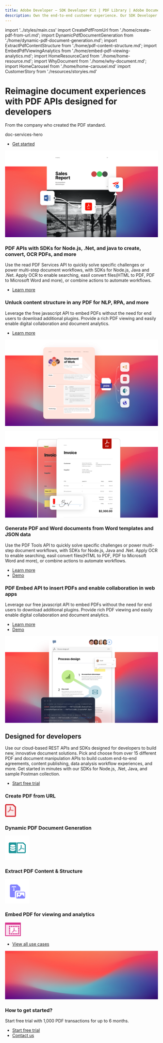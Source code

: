 ```yaml
---
title: Adobe Developer — SDK Developer Kit | PDF Library | Adobe Document Services
description: Own the end-to-end customer experience. Our SDK Developer kits are customizable & built to last. Find an innovative solution with our PDF SDK here.
---
```


import '../styles/main.css'
import CreatePdfFromUrl from './home/create-pdf-from-url.md';
import DynamicPdfDocumentGeneration from './home/dynamic-pdf-document-generation.md';
import ExtractPdfContentStructure from './home/pdf-content-structure.md';
import EmbedPdfViewingAnalytics from './home/embed-pdf-viewing-analytics.md';
import HomeResourceCard from './home/home-resource.md';
import WhyDocument from './home/why-document.md';
import HomeCarousel from './home/home-carousel.md'
import CustomerStory from './resources/storyies.md'


<Hero slots="heading, text, assetsImg, buttons" customLayout variant="fullwidth" className="homeherobgImage"/>

# Reimagine document experiences with PDF APIs designed for developers

From the company who created the PDF standard.


doc-services-hero


- [Get started](/src/pages/gettingstarted.md)

<TextBlock slots="image, heading,text,buttons" theme="lightest" headerElementType="h2" className="home-zigzag-comp-padding"/>

![PDF services ](images/services.png)

### PDF APIs with SDKs for Node.js, .Net, and java to create, convert, OCR PDFs, and more

Use the read PDF Services API to quickly solve specific challenges or power multi-step document workflows, with SDKs for Node.js, Java and .Net. Apply OCR to enable searching, easil convert files(HTML to PDF, PDF to Microsoft Word and more), or combine actions to automate workflows.

- [Learn more](./pdf-services.md)



<TextBlock slots="heading,text,buttons,image" theme="light" headerElementType="h2" className="home-zigzag-comp-padding"/>

### Unluck content structure in any PDF for NLP, RPA, and more

Leverage the free javascript API to embed PDFs without the need for end users to download additional plugins. Provide a rich PDF viewing and easily enable digital collaboration and document analytics.

- [Learn more](./pdf-extract.md)

![ExtractAPI](images/extractAPI.png)



<TextBlock slots="image,heading,text,buttons" theme="lightest"  headerElementType="h2" className="home-zigzag-comp-padding"/>

![documentGenerationAPI](images/documentGenerationAPI.png)

### Generate PDF and Word documents from Word templates and JSON data

Use the PDF Tools API to quickly solve specific challenges or power multi-step document workflows, with SDKs for Node.js, Java and .Net. Apply OCR to enable searching, easil convert files(HTML to PDF, PDF to Microsoft Word and more), or combine actions to automate workflows.

- [Learn more](doc-generation.md)
- [Demo](https://adobe.com/go/dcdocgen_api_demo)



<TextBlock slots="heading,text,buttons,image" theme="light"  headerElementType="h2" className="home-zigzag-comp-padding"/>

### PDF Embed API to insert PDFs and enable collaboration in web apps

Leverage our free javascript API to embed PDFs without the need for end users to download additional plugins. Provide rich PDF viewing and easily enable digital collaboration and document analytics.

- [Learn more](./pdf-embed.md)
- [Demo](https://www.adobe.com/go/pdfEmbedAPI_demo)

![API Embed](images/Embed.png)


<SummaryBlock slots="heading, text, buttons"  background="rgb(31, 42, 73)" buttonPositionRight />

## Designed for developers

Use our cloud-based REST APIs and SDKs designed for developers to build new, innovative document solutions. Pick and choose from over 15 different PDF and document manipulation APIs to build custom end-to-end agreements, content publishing, data analysis workflow experiences, and more. Get started in minutes with our SDKs for Node.js, .Net, Java, and sample Postman collection.

- [Start free trial](https://dc.stage.acrobat.com/dc-integration-creation-app-cdn/index.html)



<TabsBlock orientation="vertical" slots="heading, image, content" APIReference = "https://www.adobe.com/go/dcsdk_APIdocs"  repeat="4"  theme="dark" className='bgBlue code-block-0' />

### Create PDF from URL

![creativePDF](images/s_createpdf_color_24.svg)

<CreatePdfFromUrl/>

### Dynamic PDF Document Generation

![Document Generation](images/ic-dynamic-pdf-gen-40.svg)

<DynamicPdfDocumentGeneration/>

### Extract PDF Content & Structure

![PDF Content & Structure](images/ic-extract-40.svg)

<ExtractPdfContentStructure/>

### Embed PDF for viewing and analytics

![viewing and analytics](images/embed.svg)

<EmbedPdfViewingAnalytics/>



<WrapperComponent slots="content" theme="lightest" className="why-docment-services"/>

<WhyDocument />




<WrapperComponent slots="content" repeat="1" theme="light"/>

<HomeResourceCard />




<TextBlock slots="buttons" isCentered theme="light"  className='padding-5'/>

- [View all use cases](/src/pages/use-cases)




<WrapperComponent slots="content" repeat="1" theme="lightest"/>

<CustomerStory />




<WrapperComponent slots="content" repeat="1" theme="light"/>

<HomeCarousel />




<SummaryBlock slots="image, heading, text, buttons" theme="lightest" background="white" />

![summary block bg img](images/bg-hero.jpeg)

### How to get started?

Start free trial with 1,000 PDF transactions for up to 6 months.

- [Start free trial](https://dc.stage.acrobat.com/dc-integration-creation-app-cdn/index.html)
- [Contact us](./contact-us.md)